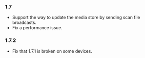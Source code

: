 ### 1.7
- Support the way to update the media store by sending scan file broadcasts.
- Fix a performance issue.
### 1.7.2
- Fix that 1.7.1 is broken on some devices.
